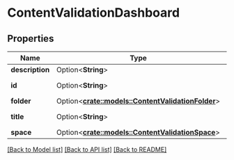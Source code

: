 # ContentValidationDashboard

## Properties

Name | Type | Description | Notes
------------ | ------------- | ------------- | -------------
**description** | Option<**String**> | Description | [optional]
**id** | Option<**String**> | Unique Id | [optional][readonly]
**folder** | Option<[**crate::models::ContentValidationFolder**](ContentValidationFolder.md)> |  | [optional]
**title** | Option<**String**> | Dashboard Title | [optional]
**space** | Option<[**crate::models::ContentValidationSpace**](ContentValidationSpace.md)> |  | [optional]

[[Back to Model list]](../README.md#documentation-for-models) [[Back to API list]](../README.md#documentation-for-api-endpoints) [[Back to README]](../README.md)


